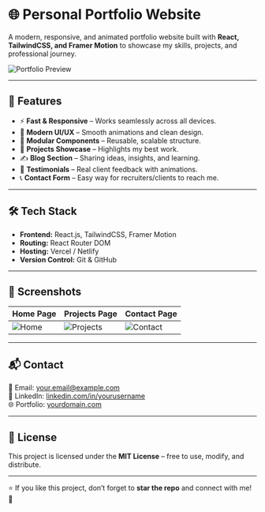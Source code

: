 # 🌐 Personal Portfolio Website

A modern, responsive, and animated portfolio website built with **React, TailwindCSS, and Framer Motion** to showcase my skills, projects, and professional journey.

![Portfolio Preview](./preview.png) <!-- Optional: add a screenshot of your site -->

---

## 🚀 Features
- ⚡ **Fast & Responsive** – Works seamlessly across all devices.  
- 🎨 **Modern UI/UX** – Smooth animations and clean design.  
- 🧩 **Modular Components** – Reusable, scalable structure.  
- 📂 **Projects Showcase** – Highlights my best work.  
- ✍️ **Blog Section** – Sharing ideas, insights, and learning.  
- 💬 **Testimonials** – Real client feedback with animations.  
- 📞 **Contact Form** – Easy way for recruiters/clients to reach me.  

---

## 🛠️ Tech Stack
- **Frontend:** React.js, TailwindCSS, Framer Motion  
- **Routing:** React Router DOM  
- **Hosting:** Vercel / Netlify  
- **Version Control:** Git & GitHub  

---

## 📸 Screenshots

| Home Page | Projects Page | Contact Page |
|-----------|---------------|--------------|
| ![Home](./screenshots/home.png) | ![Projects](./screenshots/projects.png) | ![Contact](./screenshots/contact.png) |

---

## 📬 Contact

📧 Email: [your.email@example.com](mailto:your.email@example.com)  
💼 LinkedIn: [linkedin.com/in/yourusername](https://linkedin.com/in/yourusername)  
🌐 Portfolio: [yourdomain.com](https://yourdomain.com)  

---

## 📄 License
This project is licensed under the **MIT License** – free to use, modify, and distribute.  

---

⭐ If you like this project, don’t forget to **star the repo** and connect with me! 🚀
